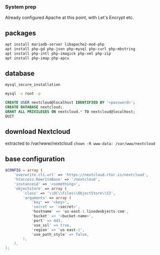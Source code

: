 ### System prep

Already configured Apache at this point, with Let's Encrypt etc.

## packages
```bash
apt install mariadb-server libapache2-mod-php
apt install php-gd php-json php-mysql php-curl php-mbstring
apt install php-intl php-imagick php-xml php-zip
apt install php-imap php-apcu
```

## database
```bash
mysql_secure_installation
```

```bash
mysql -u root -p
```

```sql
CREATE USER nextcloud@localhost IDENTIFIED BY '<password>';
CREATE DATABASE nextcloud;
GRANT ALL PRIVILEGES ON nextcloud.* TO nextcloud@localhost;
QUIT
```

## download Nextcloud
extracted to /var/www/nextcloud
```chown -R www-data: /var/www/nextcloud```

## base configuration
```php
$CONFIG = array (
	'overwrite.cli.url' => 'https://nextcloud.rtor.is/nextcloud',
	'htaccess.RewriteBase' => '/nextcloud',
	'instanceid' => '<something>',
	'objectstore' => array (
		'class' => '\\OC\\Files\\ObjectStore\\S3',
		'arguments' => array (
			'key' => '<key>',
			'secret => '<secret>',
			'hostname' => 'us-east-1.linodeobjects.com',
			'bucket' => '<bucket-name>',
			'port' => 443,
			'use_ssl' => true,
			'region' => 'us-east-1',
			'use_path_style' => false,
		),
	),
);
```

